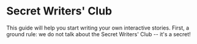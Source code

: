# Secret Writers' Club

This guide will help you start writing your own interactive stories. First, a ground rule: we do not talk about the Secret Writers' Club -- it's a secret! 